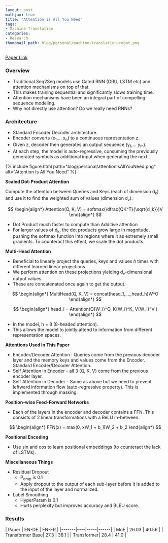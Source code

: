 ```yaml
---
layout: post
mathjax: true
title: "Attention is All You Need"
tags:
- Machine Translation
categories:
- Research
thumbnail_path: blog/personal/machine-translation-robot.png
---
```


[Paper Link](https://arxiv.org/pdf/1706.03762.pdf)

### Overview

- Traditional Seq2Seq models use Gated RNN (GRU, LSTM etc) and attention mechanisms on top of that.
- This makes training sequential and significantly slows training time.
- Attention mechanisms have been an integral part of compelling sequence modeling.
- Why not directly use attention? Do we really need RNNs?

### Architecture

- Standard Encoder Decoder architecture.
- Encoder converts (x<sub>1</sub>,... x<sub>n</sub>) to a continuous representation z.
- Given z, decoder then generates an output sequence (y<sub>1</sub>,... y<sub>m</sub>).
- At each step, the model is auto-regressive, consuming the previously generated symbols as additional input when generating the next.

{% include figure.html path="blog/personal/attentionIsAllYouNeed.png" alt="Attention Is All You Need" %}

**Scaled Dot-Product Attention**

Compute the attention between Queries and Keys (each of dimension d<sub>k</sub>) and use it to find the weighted sum of values (dimension d<sub>v</sub>).

$$
\begin{align*}
 	Attention(Q, K, V) = softmax(\dfrac{QK^T}{\sqrt{d_k}})V
\end{align*}
$$

- Dot Product much faster to compute than Additive attention
- For larger values of d<sub>k</sub>, the dot products grow large in magnitude, pushing the softmax function into regions where it as extremely small gradients. To counteract this effect, we scale the dot products.

**Multi-Head Attention**

- Beneficial to linearly project the queries, keys and values *h* times with different learned linear projections.
- We perform attention on these projections yielding d<sub>v</sub>-dimensional output values.
- These are concatenated once again to get the output.

$$
\begin{align*}
 	MultiHead(Q, K, V) = concat(head_1,....,head_h)W^O
\end{align*}
$$

$$
\begin{align*}
 	head_i = Attention(Q{W_i}^Q, K{W_i}^K, V{W_i}^V )
\end{align*}
$$

- In the model, h = 8 (8-headed attention).
- This allows the model to jointly attend to information from different representation spaces.

**Attentions Used In This Paper**

- Encoder/Decoder Attention : Queries come from the previous decoder layer and the memory keys and values come from the Encoder. Standard Encoder/Decoder Attention.
- Self Attention in Encoder - all 3 (Q, K, V) come from the previous encoder layer.
- Self Attention in Decoder - Same as above but we need to prevent leftward information flow (auto-regressive property). This is implemented through masking.

**Position-wise Feed-Forward Networks**

- Each of the layers in the encoder and decoder contains a FFN. This consists of 2 linear transformations with a ReLU in-between.

$$
\begin{align*}
 	FFN(x) = max(0, xW_1 + b_1)W_2 + b_2
\end{align*}
$$

**Positional Encoding**

- Use sin and cos to learn positional embeddings (to counteract the lack of LSTMs).

**Miscellaneous Things**
- Residual Dropout
	- P<sub>drop</sub> is 0.1
	- Apply dropout to the output of each sub-layer before it is added to the input of the layer and normalized.
- Label Smoothing
	- HyperParam is 0.1
	- Hurts perplexity but improves accuracy and BLEU score.

### Results

| Paper | EN-DE | EN-FR |
|-------|----|-----|------|
| MoE | 26.03 | 40.56 |
| Transformer Base| 27.3 | 38.1 |
| Transformer| 28.4 | 41.0 |